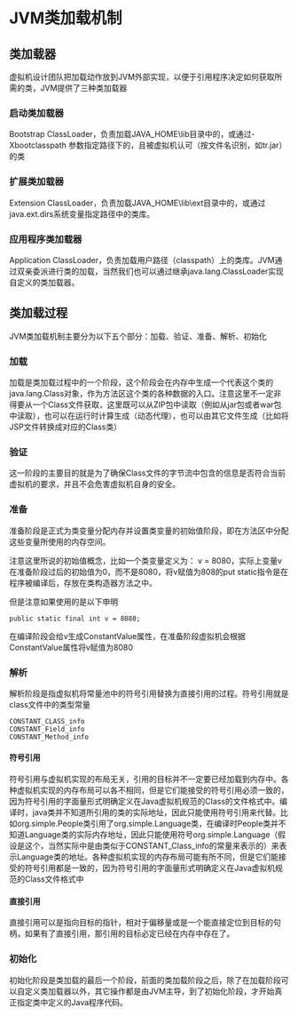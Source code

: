 # JVM类加载机制

## 类加载器

虚拟机设计团队把加载动作放到JVM外部实现，以便于引用程序决定如何获取所需的类，JVM提供了三种类加载器

### 启动类加载器

Bootstrap ClassLoader，负责加载JAVA_HOME\lib目录中的，或通过-Xbootclasspath 参数指定路径下的，且被虚拟机认可（按文件名识别，如tr.jar）的类

### 扩展类加载器

Extension ClassLoader，负责加载JAVA_HOME\lib\ext目录中的，或通过java.ext.dirs系统变量指定路径中的类库。

### 应用程序类加载器

Application ClassLoader，负责加载用户路径（classpath）上的类库。JVM通过双亲委派进行类的加载，当然我们也可以通过继承java.lang.ClassLoader实现自定义的类加载器。

## 类加载过程

JVM类加载机制主要分为以下五个部分：加载、验证、准备、解析、初始化

### 加载

加载是类加载过程中的一个阶段，这个阶段会在内存中生成一个代表这个类的java.lang.Class对象，作为方法区这个类的各种数据的入口。注意这里不一定非得要从一个Class文件获取，这里既可以从ZIP包中读取（例如从jar包或者war包中读取），也可以在运行时计算生成（动态代理），也可以由其它文件生成（比如将JSP文件转换成对应的Class类）

### 验证

这一阶段的主要目的就是为了确保Class文件的字节流中包含的信息是否符合当前虚拟机的要求，并且不会危害虚拟机自身的安全。

### 准备

准备阶段是正式为类变量分配内存并设置类变量的初始值阶段，即在方法区中分配这些变量所使用的内存空间。

注意这里所说的初始值概念，比如一个类变量定义为： v = 8080，实际上变量v在准备阶段过后的初始值为0，而不是8080，将v赋值为808的put static指令是在程序被编译后，存放在类构造器方法之中。

但是注意如果使用的是以下申明

```
public static final int v = 8080;
```

在编译阶段会给v生成ConstantValue属性，在准备阶段虚拟机会根据ConstantValue属性将v赋值为8080

### 解析

解析阶段是指虚拟机将常量池中的符号引用替换为直接引用的过程。符号引用就是class文件中的类型常量

```
CONSTANT_CLASS_info
CONSTANT_Field_info
CONSTANT_Method_info
```

#### 符号引用

符号引用与虚拟机实现的布局无关，引用的目标并不一定要已经加载到内存中。各种虚拟机实现的内存布局可以各不相同，但是它们能接受的符号引用必须一致的，因为符号引用的字面量形式明确定义在Java虚拟机规范的Class的文件格式中。编译时，java类并不知道所引用的类的实际地址，因此只能使用符号引用来代替。比如org.simple.People类引用了org.simple.Language类，在编译时People类并不知道Language类的实际内存地址，因此只能使用符号org.simple.Language（假设是这个，当然实际中是由类似于CONSTANT_Class_info的常量来表示的）来表示Language类的地址。各种虚拟机实现的内存布局可能有所不同，但是它们能接受的符号引用都是一致的，因为符号引用的字面量形式明确定义在Java虚拟机规范的Class文件格式中

#### 直接引用

直接引用可以是指向目标的指针，相对于偏移量或是一个能直接定位到目标的句柄，如果有了直接引用，那引用的目标必定已经在内存中存在了。

### 初始化

初始化阶段是类加载的最后一个阶段，前面的类加载阶段之后，除了在加载阶段可以自定义类加载器以外，其它操作都是由JVM主导，到了初始化阶段，才开始真正指定类中定义的Java程序代码。